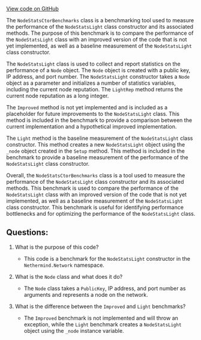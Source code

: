 [View code on GitHub](https://github.com/nethermindeth/nethermind/Nethermind.Network.Benchmark/NodeStatsCtorBenchmarks.cs)

The `NodeStatsCtorBenchmarks` class is a benchmarking tool used to measure the performance of the `NodeStatsLight` class constructor and its associated methods. The purpose of this benchmark is to compare the performance of the `NodeStatsLight` class with an improved version of the code that is not yet implemented, as well as a baseline measurement of the `NodeStatsLight` class constructor.

The `NodeStatsLight` class is used to collect and report statistics on the performance of a `Node` object. The `Node` object is created with a public key, IP address, and port number. The `NodeStatsLight` constructor takes a `Node` object as a parameter and initializes a number of statistics variables, including the current node reputation. The `LightRep` method returns the current node reputation as a long integer.

The `Improved` method is not yet implemented and is included as a placeholder for future improvements to the `NodeStatsLight` class. This method is included in the benchmark to provide a comparison between the current implementation and a hypothetical improved implementation.

The `Light` method is the baseline measurement of the `NodeStatsLight` class constructor. This method creates a new `NodeStatsLight` object using the `_node` object created in the `Setup` method. This method is included in the benchmark to provide a baseline measurement of the performance of the `NodeStatsLight` class constructor.

Overall, the `NodeStatsCtorBenchmarks` class is a tool used to measure the performance of the `NodeStatsLight` class constructor and its associated methods. This benchmark is used to compare the performance of the `NodeStatsLight` class with an improved version of the code that is not yet implemented, as well as a baseline measurement of the `NodeStatsLight` class constructor. This benchmark is useful for identifying performance bottlenecks and for optimizing the performance of the `NodeStatsLight` class.
## Questions: 
 1. What is the purpose of this code?
    - This code is a benchmark for the `NodeStatsLight` constructor in the `Nethermind.Network` namespace.

2. What is the `Node` class and what does it do?
    - The `Node` class takes a `PublicKey`, IP address, and port number as arguments and represents a node on the network.

3. What is the difference between the `Improved` and `Light` benchmarks?
    - The `Improved` benchmark is not implemented and will throw an exception, while the `Light` benchmark creates a `NodeStatsLight` object using the `_node` instance variable.